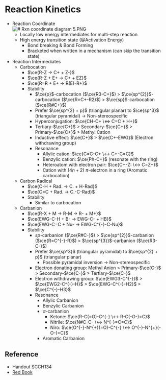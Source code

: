 # Reaction Kinetics

* Reaction Coordinate  
  ![\# Rxn coordinate diagram 5.PNG](https://upload.wikimedia.org/wikipedia/commons/9/99/Rxn_coordinate_diagram_5.PNG)
  * Locally low energy intermediates for multi-step reaction
  * High energy transition state (@Activation Energy)
    * Bond breaking & Bond Forming
    * Bracketed when written in a mechanism (can skip the transition state)
* Reaction Intermediates
  * Carbocation
    * $\ce{R-Z -> C+ + Z-}$
    * $\ce{R-Z + E+ -> C+ + EZ}$
    * $\ce{R=R + E+ -> R(E)-R+}$
    * Stability
      * $\ce{p}$-carbocation ($\ce{R3-C+}$) > $\ce{sp^{2}}$-carbocation ($\ce{R=C+-R2}$) > $\ce{sp}$-carbocation ($\ce{R#C+}$)
      * Prefer $\ce{sp^{2} + p}$ (triangular planar) to $\ce{sp^3}$ (triangular pyramidal) → Non-stereospecific
      * Hyperconjugation: $\ce{CH-C+ \<=> C=C + H+}$
      * Tertiary-$\ce{C+}$ > Secondary-$\ce{C+}$ > Primary-$\ce{C+}$ > Methyl Cation
      * Inductive effect: $\ce{C+}$ > $\ce{C+-EWG}$ (Electron withdrawing group)
      * Resonance
        * Allylic cation: $\ce{C=C-C+ \<-> C+-C=C}$
        * Benzylic cation: $\ce{Ph-C+}$ (resonate with the ring)
        * Heteroatom with electron pair: $\ce{C+-Z: \<-> C=Z+}$
        * Cation with $(4n+2)$ $\pi$-electron in a ring (Aromatic carbocation)
  * Carbon Radical
    * $\ce{C-H + Rad. -> C. + H-Rad}$
    * $\ce{C=C + Rad. -> C.-C-Rad}$
    * Stability
      * Similar to carbocation
  * Carbanion
    * $\ce{R-X + M -> R-M -> R- + M+}$
    * $\ce{EWG-C-H + B- -> EWG-C- + HB}$
    * $\ce{EWG-C=C + Nu- -> EWG-C^{-}-C-Nu}$
    * Stability
      * $sp$-carbanion ($\ce{R#C-}$) > $\ce{sp^{2}}$-carbanion ($\ce{R=C^{-}-R}$) > $\ce{sp^{3}}$-carbanion ($\ce{R3-C-}$)
      * Prefer $\ce{sp^3}$ (triangular pyramidal) to $\ce{sp^{2} + p}$ (triangular planar)
        * Possible pyramidal inversion → Non-stereospecific
      * Electron donating group: Methyl Anion > Primary-$\ce{C-}$ > Secondary-$\ce{C-}$ > Tertiary-$\ce{C-}$
      * Electron withdrawing group: $\ce{EWG3-C^{-}}$ > $\ce{EWG2-C^{-}-H}$ > $\ce{EWG-C^{-}-H2}$ > $\ce{C^{-}-H3}$
      * Resonance
        * Allylic Carbanion
        * Benzylic Carbanion
        * $\alpha$-carbanion
          * Ketone: $\ce{R-C(=O)-C^{-} \<-> R-C(-O-)=C}$
          * Nitrile: $\ce{N#C-C- \<-> N^{-}=C=C}$
          * Niro: $\ce{O^{-}-N^{+}(=O)-C^{-} \<-> O^{-}-N^{+}(-O-)=C}$
        * Aromatic Carbanion

## Reference

* Handout SCCH134
* [Red Book](../../Reference/Organic%20chemistry.md)
